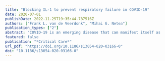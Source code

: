 ```yaml
---
title: "Blocking IL-1 to prevent respiratory failure in COVID-19"
date: 2020-07-01
publishDate: 2022-11-25T19:35:44.787516Z
authors: ["Frank L. van de Veerdonk", "Mihai G. Netea"]
publication_types: ["2"]
abstract: "COVID-19 is an emerging disease that can manifest itself as asymptomatic or mild respiratory tract infection in the majority of individuals, but in some, it can progress into severe pneumonia and acute respiratory distress syndrome (ARDS). Inflammation is known to play a crucial role in the pathogenesis of severe infections and ARDS and evidence is emerging that the IL-1/IL-6 pathway is highly upregulated in patients with severe disease. These findings open new avenues for host-directed therapies in patients with symptomatic SARS-CoV-2 infection and might in addition to antiviral treatment be enough to curb the currently unacceptably high morbidity and mortality associated with COVID-19."
featured: false
publication: "*Critical Care*"
url_pdf: "https://doi.org/10.1186/s13054-020-03166-0"
doi: "10.1186/s13054-020-03166-0"
---
```


